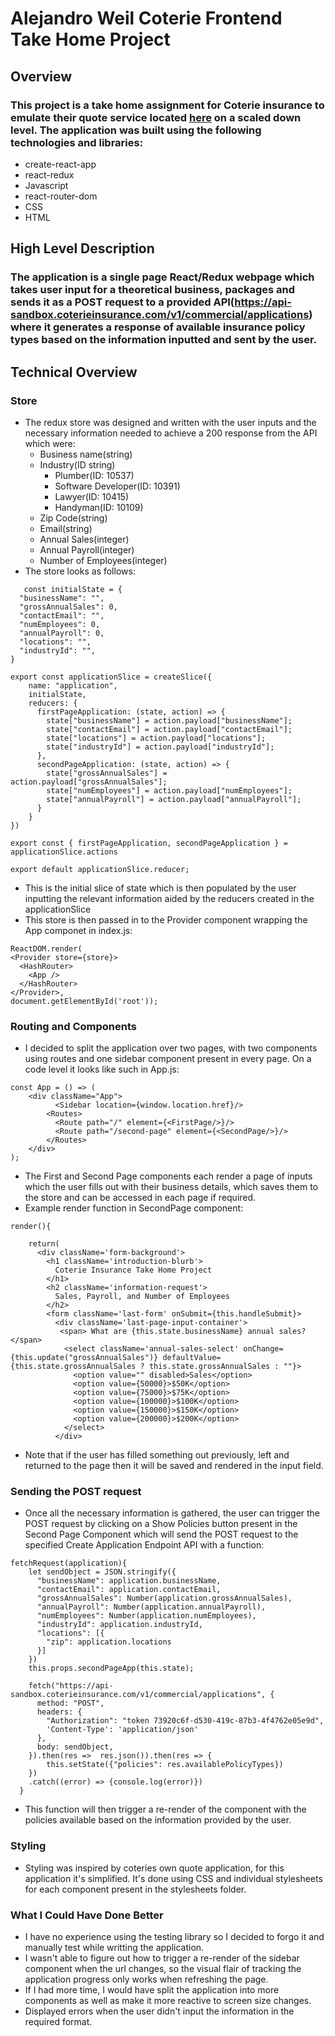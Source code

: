 # Alejandro Weil Coterie Frontend Take Home Project

## Overview
### This project is a take home assignment for Coterie insurance to emulate their quote service located [here](https://quote.coterieinsurance.com/) on a scaled down level. The application was built using the following technologies and libraries:

* create-react-app
* react-redux
* Javascript
* react-router-dom
* CSS
* HTML


## High Level Description
### The application is a single page React/Redux webpage which takes user input for a theoretical business, packages and sends it as a POST request to a provided API(https://api-sandbox.coterieinsurance.com/v1/commercial/applications) where it generates a response of available insurance policy types based on the information inputted and sent by the user. 


## Technical Overview
### Store
* The redux store was designed and written with the user inputs and the necessary information needed to achieve a 200 response from the API which were:
  - Business name(string)
  - Industry(ID string) 
    - Plumber(ID: 10537)
    - Software Developer(ID: 10391)
    - Lawyer(ID: 10415)
    - Handyman(ID: 10109)
  - Zip Code(string)
  - Email(string)
  - Annual Sales(integer)
  - Annual Payroll(integer)
  - Number of Employees(integer)
* The store looks as follows:
```
   const initialState = {
  "businessName": "",
  "grossAnnualSales": 0,
  "contactEmail": "",
  "numEmployees": 0,
  "annualPayroll": 0,
  "locations": "",
  "industryId": "",
}

export const applicationSlice = createSlice({
    name: "application",
    initialState,
    reducers: {
      firstPageApplication: (state, action) => {
        state["businessName"] = action.payload["businessName"];
        state["contactEmail"] = action.payload["contactEmail"];
        state["locations"] = action.payload["locations"];
        state["industryId"] = action.payload["industryId"];
      },
      secondPageApplication: (state, action) => {
        state["grossAnnualSales"] = action.payload["grossAnnualSales"];
        state["numEmployees"] = action.payload["numEmployees"];
        state["annualPayroll"] = action.payload["annualPayroll"];
      }
    }
})

export const { firstPageApplication, secondPageApplication } = applicationSlice.actions

export default applicationSlice.reducer;

```
  - This is the initial slice of state which is then populated by the user inputting the relevant information aided by the reducers created in the applicationSlice
  - This store is then passed in to the Provider component wrapping the App componet in index.js:
  ```
  ReactDOM.render(
  <Provider store={store}>
    <HashRouter> 
      <App />
    </HashRouter>
  </Provider>,
  document.getElementById('root'));
```
### Routing and Components
* I decided to split the application over two pages, with two components using routes and one sidebar component present in every page. On a code level it looks like such in App.js:
``` 
const App = () => (
    <div className="App">
          <Sidebar location={window.location.href}/>
        <Routes>
          <Route path="/" element={<FirstPage/>}/>
          <Route path="/second-page" element={<SecondPage/>}/>
        </Routes>
    </div>
);
```
* The First and Second Page components each render a page of inputs which the user fills out with their business details, which saves them to the store and can be accessed in each page if required.
* Example render function in SecondPage component:
```
render(){
    
    return(
      <div className='form-background'>
        <h1 className='introduction-blurb'>
          Coterie Insurance Take Home Project
        </h1>
        <h2 className='information-request'>
          Sales, Payroll, and Number of Employees
        </h2>
        <form className='last-form' onSubmit={this.handleSubmit}>
          <div className='last-page-input-container'>
           <span> What are {this.state.businessName} annual sales?</span>
            <select className='annual-sales-select' onChange={this.update("grossAnnualSales")} defaultValue={this.state.grossAnnualSales ? this.state.grossAnnualSales : ""}>
              <option value="" disabled>Sales</option>
              <option value={50000}>$50K</option>
              <option value={75000}>$75K</option>
              <option value={100000}>$100K</option>
              <option value={150000}>$150K</option>
              <option value={200000}>$200K</option>
            </select>
          </div>
```
* Note that if the user has filled something out previously, left and returned to the page then it will be saved and rendered in the input field.
### Sending the POST request
* Once all the necessary information is gathered, the user can trigger the POST request by clicking on a Show Policies button present in the Second Page Component which will send the POST request to the specified Create Application Endpoint API with a function:
```
fetchRequest(application){
    let sendObject = JSON.stringify({
      "businessName": application.businessName,
      "contactEmail": application.contactEmail,
      "grossAnnualSales": Number(application.grossAnnualSales),
      "annualPayroll": Number(application.annualPayroll),
      "numEmployees": Number(application.numEmployees),
      "industryId": application.industryId,
      "locations": [{
        "zip": application.locations
      }]
    })
    this.props.secondPageApp(this.state);

    fetch("https://api-sandbox.coterieinsurance.com/v1/commercial/applications", {
      method: "POST",
      headers: {
        "Authorization": "token 73920c6f-d530-419c-87b3-4f4762e05e9d",
        'Content-Type': 'application/json'
      },
      body: sendObject,
    }).then(res =>  res.json()).then(res => {
        this.setState({"policies": res.availablePolicyTypes})
    })
    .catch((error) => {console.log(error)})
  }
```
* This function will then trigger a re-render of the component with the policies available based on the information provided by the user.
### Styling
* Styling was inspired by coteries own quote application, for this application it's simplified. It's done using CSS and individual stylesheets for each component present in the stylesheets folder.

### What I Could Have Done Better
* I have no experience using the testing library so I decided to forgo it and manually test while writting the application.
* I wasn't able to figure out how to trigger a re-render of the sidebar component when the url changes, so the visual flair of tracking the application progress only works when refreshing the page.
* If I had more time, I would have split the application into more components as well as make it more reactive to screen size changes.
* Displayed errors when the user didn't input the information in the required format.